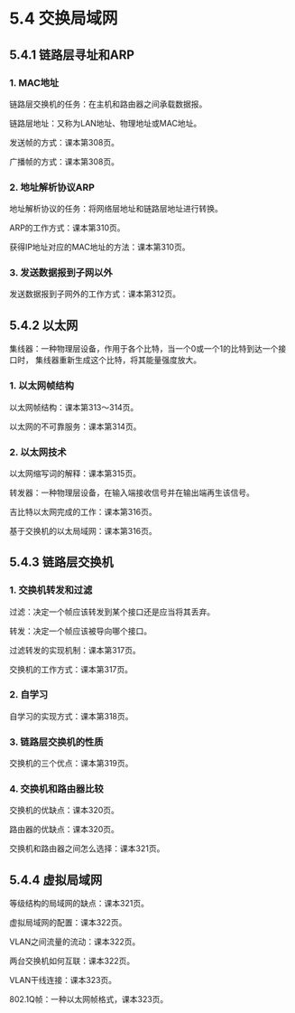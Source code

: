 # 5.4 交换局域网

## 5.4.1 链路层寻址和ARP

### 1. MAC地址

链路层交换机的任务：在主机和路由器之间承载数据报。

链路层地址：又称为LAN地址、物理地址或MAC地址。

发送帧的方式：课本第308页。

广播帧的方式：课本第308页。

### 2. 地址解析协议ARP

地址解析协议的任务：将网络层地址和链路层地址进行转换。

ARP的工作方式：课本第310页。

获得IP地址对应的MAC地址的方法：课本第310页。


### 3. 发送数据报到子网以外

发送数据报到子网外的工作方式：课本第312页。

## 5.4.2 以太网

集线器：一种物理层设备，作用于各个比特，当一个0或一个1的比特到达一个接口时，
集线器重新生成这个比特，将其能量强度放大。

### 1. 以太网帧结构

以太网帧结构：课本第313～314页。

以太网的不可靠服务：课本第314页。

### 2. 以太网技术

以太网缩写词的解释：课本第315页。

转发器：一种物理层设备，在输入端接收信号并在输出端再生该信号。

吉比特以太网完成的工作：课本第316页。

基于交换机的以太局域网：课本第316页。

## 5.4.3 链路层交换机

### 1. 交换机转发和过滤

过滤：决定一个帧应该转发到某个接口还是应当将其丢弃。

转发：决定一个帧应该被导向哪个接口。

过滤转发的实现机制：课本第317页。

交换机的工作方式：课本第317页。

### 2. 自学习

自学习的实现方式：课本第318页。

### 3. 链路层交换机的性质

交换机的三个优点：课本第319页。

### 4. 交换机和路由器比较

交换机的优缺点：课本320页。

路由器的优缺点：课本320页。

交换机和路由器之间怎么选择：课本321页。

## 5.4.4 虚拟局域网

等级结构的局域网的缺点：课本321页。

虚拟局域网的配置：课本322页。

VLAN之间流量的流动：课本322页。

两台交换机如何互联：课本322页。

VLAN干线连接：课本323页。

802.1Q帧：一种以太网帧格式，课本323页。